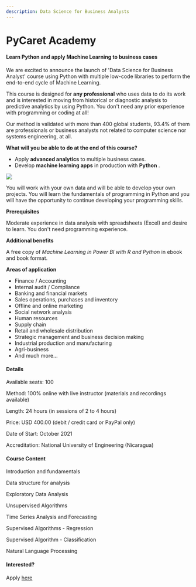 ```yaml
---
description: Data Science for Business Analysts
---
```


# PyCaret Academy

#### Learn Python and apply Machine Learning to business cases

We are excited to announce the launch of 'Data Science for Business Analyst' course using Python with multiple low-code libraries to perform the end-to-end cycle of Machine Learning.

This course is designed for **any professional** who uses data to do its work and is interested in moving from historical or diagnostic analysis to predictive analytics by using Python. You don't need any prior experience with programming or coding at all!

Our method is validated with more than 400 global students, 93.4% of them are professionals or business analysts not related to computer science nor systems engineering, at all.

**What will you be able to do at the end of this course?**

* Apply **advanced analytics** to multiple business cases. &#x20;
* Develop **machine learning apps** in production with **Python** .  &#x20;

![](../.gitbook/assets/PyCaret\_academy.png)

You will work with your own data and will be able to develop your own projects. You will learn the fundamentals of programming in Python and you will have the opportunity to continue developing your programming skills.

**Prerequisites**

Moderate experience in data analysis with spreadsheets (Excel) and desire to learn. You don't need programming experience.&#x20;

**Additional benefits**

A free copy of _Machine Learning in Power BI with R and Python_ in ebook and book format.

**Areas of application**

* Finance / Accounting​
* Internal audit / Compliance
* Banking and financial markets
* Sales operations, purchases and inventory ​
* Offline and online marketing
* Social network analysis
* Human resources
* Supply chain
* Retail and wholesale distribution ​
* Strategic management and business decision making
* Industrial production and manufacturing
* Agri-business
* And much more…

#### Details

Available seats:    100&#x20;

Method:                100% online with live instructor (materials and recordings available)

Length:                 24 hours (in sessions of 2 to 4 hours)

Price:                    USD 400.00 (debit / credit card or PayPal only)

Date of Start:       October 2021

Accreditation:      National University of Engineering (Nicaragua)

#### Course Content

Introduction and fundamentals

Data structure for analysis

Exploratory Data Analysis

Unsupervised Algorithms

Time Series Analysis and Forecasting

Supervised Algorithms - Regression

Supervised Algorithm - Classification

Natural Language Processing

#### Interested?&#x20;

Apply [here](https://forms.gle/zGE5ZVCfYDxQLhHZ7)
